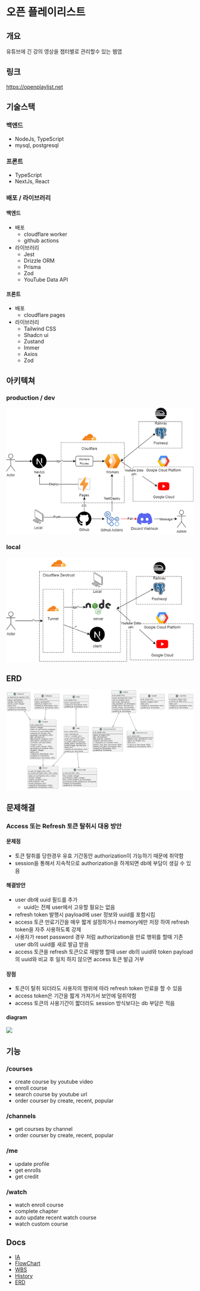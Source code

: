 # 오픈 플레이리스트
## 개요
유튜브에 긴 강의 영상을 챕터별로 관리할수 있는 웹앱
## 링크
https://openplaylist.net
## 기술스택
### 백엔드
- NodeJs, TypeScript 
- mysql, postgresql
### 프론트
- TypeScript
- NextJs, React
### 배포 / 라이브러리
#### 백엔드
- 배포
  - cloudflare worker
  - github actions
- 라이브러리
  - Jest
  - Drizzle ORM
  - Prisma
  - Zod
  - YouTube Data API
#### 프론트
- 배포
  - cloudflare pages
- 라이브러리
  - Tailwind CSS
  - Shadcn ui
  - Zustand
  - Immer
  - Axios
  - Zod
## 아키텍쳐
### production / dev
![](./docs//images/open_playlist-architecture-production.png)
### local 
![](./docs//images/open_playlist-architecture-local.png)
## ERD
![](./docs//images/open_playlist-erd.png)
## 문제해결
### Access 또는 Refresh 토큰 탈취시 대응 방안
#### 문제점
- 토큰 탈취를 당한경우 유효 기간동안 authorization이 가능하기 때문에 취약함
- session을 통해서 지속적으로 authorization을 하게되면 db에 부담이 생길 수 있음
#### 해결방안
- user db에 uuid 필드를 추가
	- uuid는 전체 user에서 고유할 필요는 없음
- refresh token 발행시 payload에 user 정보와 uuid를 포함시킴
- access 토큰 만료기간을 매우 짧게 설정하거나 memory에만 저장 하여 refresh token을 자주 사용하도록 강제
- 사용자가 reset password 경우 처럼 authorization을 만료 행위를 할때 기존 user db의 uuid를 새로 발급 받음
- access 토큰을 refresh 토큰으로 재발행 할때 user db의 uuid와 token payload의 uuid와 비교 후 일치 하지 않으면 access 토큰 발급 거부
#### 장점
- 토큰이 탈취 되더라도 사용자의 행위에 따라 refresh token 만료을 할 수 있음
- access token은 기간을 짧게 가져가서 보안에 덜취약함
- access 토큰의 사용기간이 짧더라도 session 방식보다는 db 부담은 적음
#### diagram
![](./docs//images/problem-diagram.png)
## 기능
### /courses
- create course by youtube video
- enroll course
- search course by youtube url
- order courser by create, recent, popular
### /channels
- get courses by channel
- order courser by create, recent, popular
### /me
- update profile
- get enrolls
- get credit
### /watch
- watch enroll course
- complete chapter
- auto update recent watch course
- watch custom course


## Docs
- [IA](./docs/IA.md)
- [FlowChart](./docs/FlowChart.md)
- [WBS](./docs/WBS.md)
- [History](./docs/History.md)
- [ERD](./docs/ERD.md)